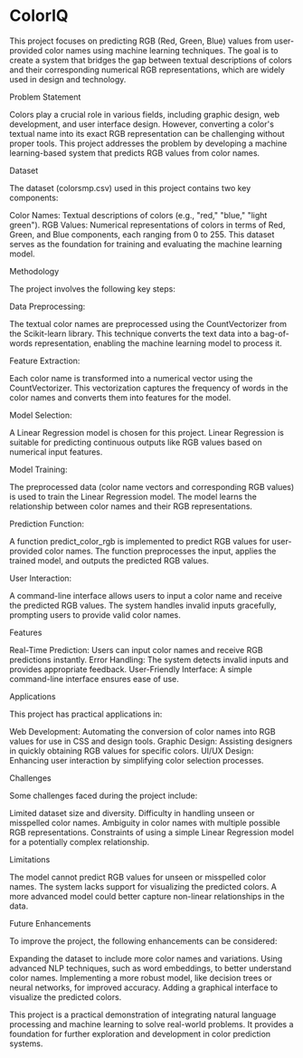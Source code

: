 # ColorIQ

This project focuses on predicting RGB (Red, Green, Blue) values from user-provided color names using machine learning techniques. The goal is to create a system that bridges the gap between textual descriptions of colors and their corresponding numerical RGB representations, which are widely used in design and technology.

 Problem Statement
   
Colors play a crucial role in various fields, including graphic design, web development, and user interface design. However, converting a color's textual name into its exact RGB representation can be challenging without proper tools. This project addresses the problem by developing a machine learning-based system that predicts RGB values from color names.

 Dataset
   
The dataset (colorsmp.csv) used in this project contains two key components:

Color Names: Textual descriptions of colors (e.g., "red," "blue," "light green").
RGB Values: Numerical representations of colors in terms of Red, Green, and Blue components, each ranging from 0 to 255.
This dataset serves as the foundation for training and evaluating the machine learning model.

 Methodology
   
The project involves the following key steps:

Data Preprocessing:

The textual color names are preprocessed using the CountVectorizer from the Scikit-learn library.
This technique converts the text data into a bag-of-words representation, enabling the machine learning model to process it.

Feature Extraction:

Each color name is transformed into a numerical vector using the CountVectorizer.
This vectorization captures the frequency of words in the color names and converts them into features for the model.

Model Selection:

A Linear Regression model is chosen for this project.
Linear Regression is suitable for predicting continuous outputs like RGB values based on numerical input features.

Model Training:

The preprocessed data (color name vectors and corresponding RGB values) is used to train the Linear Regression model.
The model learns the relationship between color names and their RGB representations.

Prediction Function:

A function predict_color_rgb is implemented to predict RGB values for user-provided color names.
The function preprocesses the input, applies the trained model, and outputs the predicted RGB values.

User Interaction:

A command-line interface allows users to input a color name and receive the predicted RGB values.
The system handles invalid inputs gracefully, prompting users to provide valid color names.

 Features
   
Real-Time Prediction: Users can input color names and receive RGB predictions instantly.
Error Handling: The system detects invalid inputs and provides appropriate feedback.
User-Friendly Interface: A simple command-line interface ensures ease of use.

 Applications
   
This project has practical applications in:

Web Development: Automating the conversion of color names into RGB values for use in CSS and design tools.
Graphic Design: Assisting designers in quickly obtaining RGB values for specific colors.
UI/UX Design: Enhancing user interaction by simplifying color selection processes.

 Challenges
   
Some challenges faced during the project include:

Limited dataset size and diversity.
Difficulty in handling unseen or misspelled color names.
Ambiguity in color names with multiple possible RGB representations.
Constraints of using a simple Linear Regression model for a potentially complex relationship.

 Limitations
   
The model cannot predict RGB values for unseen or misspelled color names.
The system lacks support for visualizing the predicted colors.
A more advanced model could better capture non-linear relationships in the data.

 Future Enhancements
   
To improve the project, the following enhancements can be considered:

Expanding the dataset to include more color names and variations.
Using advanced NLP techniques, such as word embeddings, to better understand color names.
Implementing a more robust model, like decision trees or neural networks, for improved accuracy.
Adding a graphical interface to visualize the predicted colors.


This project is a practical demonstration of integrating natural language processing and machine learning to solve real-world problems. It provides a foundation for further exploration and development in color prediction systems.






